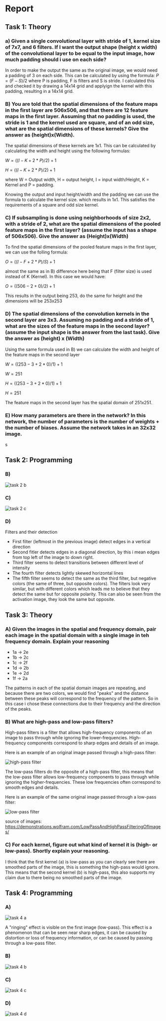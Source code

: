 # Report
## Task 1: Theory
### a) Given a single convolutional layer with stride of 1, kernel size of 7x7, and 6 filters. If I want the output shape (height x width) of the convolutional layer to be equal to the input image, how much padding should i use on each side?
In order to make the output the same as the original image, we would need a padding of 3 on each side. This can be calculated by using the formula: $P = (F-S)/2$ where P is padding, F is filters and S is stride. I calculated this and checked it by drawing a 14x14 grid and applyign the kernel with this padding, resulting in a 14x14 grid.

### B) You are told that the spatial dimensions of the feature maps in the first layer are 506x506, and that there are 12 feature maps in the first layer. Assuming that no padding is used, the stride is 1 and the kernel used are square, and of an odd size, what are the spatial dimensions of these kernels? Give the answer as (height)x(Width).
The spatial dimensions of these kernels are 1x1. This can be calculated by calculating the width and height using the following formulas:

$W = ((I - K + 2 * P)/2)+1$

$H = ((I - K + 2 * P)/2)+1$

where W = Output width, H = output height, I = input width/Height, K = Kernel and P = padding.

Knowing the output and input height/width and the padding we can use the formula to calculate the kernel size. which results in 1x1. This satisfies the requirements of a square and odd size kernel. 

### C) If subsampling is done using neighborhoods of size 2x2, with a stride of 2, what are the spatial dimensions of the pooled feature maps in the first layer? (assume the input has a shape of 506x506). Give the answer as (Height)x(Width)
To find the spatial dimensions of the pooled feature maps in the first layer, we can use the folling formula:

$O = ((I-F + 2 * P)/S)+1$

almost the same as in B) difference here being that F (filter size) is used instead of K (Kernel). In this case we would have:

$O=((506-2+0)/2)+1$

This results in the output being 253, do the same for height and the dimensions will be 253x253

### D) The spatial dimensions of the convolution kernels in the second layer are 3x3. Assuming no padding and a stride of 1, what are the sizes of the feature maps in the second layer? (assume the input shape is the answer from the last task). Give the answer as (height) x (Width)
Using the same formula used in B) we can calculate the width and height of the feature maps in the second layer

$W = ((253 - 3 + 2*0)/1)+1$

$W = 251$ 

$H = ((253 - 3 + 2*0)/1)+1$

$H = 251$

The feature maps in the second layer has the spatial domain of 251x251.

### E) How many parameters are there in the network? In this network, the number of parameters is the number of weights + the number of biases. Assume the network takes in an 32x32 image.


s
## Task 2: Programming
### B)
![task 2 b](images/task2b.png)

### C)
![task 2 c](images/task2c.png)

### D)
Filters and their detection

* First filter (leftmost in the previous image) detect edges in a vertical direction
* Second fitler detects edges in a diagonal direction, by this i mean edges from top left of the image to down right. 
* Third filter seems to detect transitions between different level of intensity
* The fourth filter detects lightly skewed horizontal lines
* The fifth filter seems to detect the same as the third filter, but negative colors (the same of three, but opposite colors). The filters look very similar, but with different colors which leads me to believe that they detect the same but for opposite polarity. This can also be seen from the activation image, they look the same but opposite. 

## Task 3: Theory
### A) Given the images in the spatial and frequency domain, pair each image in the spatial domain with a single image in teh frequency domain. Explain your reasoning

* 1a &rarr; 2e
* 1b &rarr; 2c
* 1c &rarr; 2f
* 1d &rarr; 2b
* 1e &rarr; 2d
* 1f &rarr; 2a

The patterns in each of the spatial domain images are repeating, and because there are two colors, we would find "peaks" and the distance between these peaks will correspond to the frequency of the pattern. So in this case i chose these connections due to their frequency and the direction of the peaks.

### B) What are high-pass and low-pass filters?
High-pass filters is a filter that allows high-frequency components of an image to pass through while ignoring the lower-frequencies. High-frequency components correspond to sharp edges and details of an image.

Here is an example of an original image passed through a high-pass filter:

![high-pass filter](images/high-pass.png)


The low-pass filters do the opposite of a high-pass filter, this means that the low-pass filter allows low-frequency components to pass through while ignoring the higher-frequencies. These low frequencies often correspond to smooth edges and details.

Here is an example of the same original image passed through a low-pass filter:

![low-pass filter](images/low-pass.png)

source of images: https://demonstrations.wolfram.com/LowPassAndHighPassFilteringOfImages/

### C) For each kernel, figure out what kind of kernel it is (high- or low-pass). Shortly explain your reasoning.
I think that the first kernel (a) is low-pass as you can clearly see there are smoothed parts of the image, this is something the high-pass would ignore. This means that the second kernel (b) is high-pass, this also supports my claim due to there being no smoothed parts of the image.

## Task 4: Programming
### A)
![task 4 a](images/task4a.png)

A "ringing" effect is visible on the first image (low-pass). This effect is a phenomenon that can be seen near sharp edges, it can be caused by distortion or loss of frequency information, or can be caused by passing through a low-pass filter.

### B)
![task 4 b](images/task4b.png)

### C)
![task 4 c](images/task4c.png)

### D)
![task 4 d](images/task4d.png)